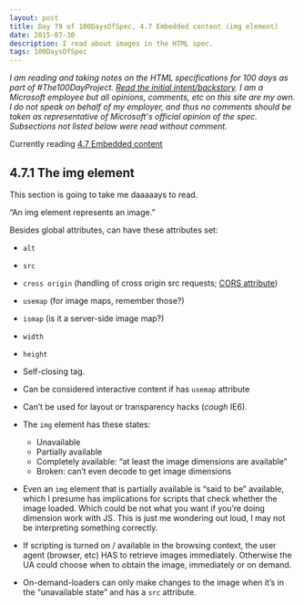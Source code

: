 ```yaml
---
layout: post
title: Day 79 of 100DaysOfSpec, 4.7 Embedded content (img element)
date: 2015-07-30
description: I read about images in the HTML spec.
tags: 100DaysOfSpec
---
```


*I am reading and taking notes on the HTML specifications for 100 days as part of #The100DayProject. [Read the initial intent/backstory](http://melanie-richards.com/blog/100-day-project). I am a Microsoft employee but all opinions, comments, etc on this site are my own. I do not speak on behalf of my employer, and thus no comments should be taken as representative of Microsoft's official opinion of the spec. Subsections not listed below were read without comment.*

Currently reading [4.7 Embedded content](http://www.w3.org/TR/html5/embedded-content-0.html#embedded-content-0)

## 4.7.1 The img element

This section is going to take me daaaaays to read.

“An img element represents an image.”

Besides global attributes, can have these attributes set:

* `alt`
* `src`
* `cross origin` (handling of cross origin src requests; [CORS attribute](http://www.w3.org/TR/html5/infrastructure.html#cors-settings-attribute))
* `usemap` (for image maps, remember those?)
* `ismap` (is it a server-side image map?)
* `width`
* `height`
 

* Self-closing tag.
* Can be considered interactive content if has `usemap` attribute
* Can’t be used for layout or transparency hacks (*cough* IE6).
* The `img` element has these states:
    * Unavailable
    * Partially available
    * Completely available: “at least the image dimensions are available”
    * Broken: can’t even decode to get image dimensions
* Even an `img` element that is partially available is “said to be” available, which I presume has implications for scripts that check whether the image loaded. Which could be not what you want if you’re doing dimension work with JS. This is just me wondering out loud, I may not be interpreting something correctly.
* If scripting is turned on / available in the browsing context, the user agent (browser, etc) HAS to retrieve images immediately. Otherwise the UA could choose when to obtain the image, immediately or on demand.
* On-demand-loaders can only make changes to the image when it’s in the “unavailable state” and has a `src` attribute.
